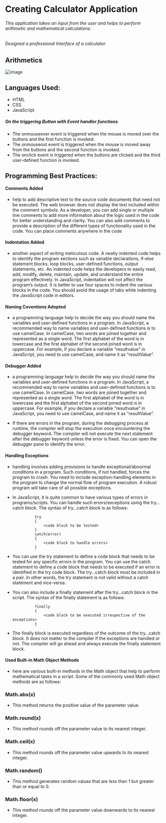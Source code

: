 # Creating Calculator Application 
###### This application takes an input from the user and helps to perform arithmetic and mathematical calculations.
###### Designed a professional Interface of a calculator

## Arithmetics
![image](https://github.com/dhonaobina/Calculator/assets/113093370/5a0d9a5f-61e6-4e5c-a94a-1f9daa61237d)

 
## Languages Used:
 - HTML
 - CSS
 - JavaScript

##### On the triggering Button with Event handler functions
   -  The onmouseover event is triggered when the mouse is moved over the buttons and the first function is invoked.
   -  The onmouseout event is triggered when the mouse is moved away from the buttons and the second function is invoked.
   -  The onclick event is triggered when the buttons are clicked and the third user-defined function is invoked.

## Programming Best Practices:
#### Comments Added
- help to add descriptive text to the source code documents that need not be executed. The web browser does not display the text included within the comment symbols. As a developer, you can add single or multiple line comments to add more information about the logic used in the code for better understanding and clarity. You can also add comments to provide a description of the different types of functionality used in the code. You can place comments anywhere in the code
#### Indentation Added
- another aspect of writing meticulous code. A neatly indented code helps to identify the program sections such as variable declarations, if-else statement blocks, loop blocks, user-defined functions, output statements, etc. An indented code helps the developers to easily read, add, modify, delete, maintain, update, and understand the entire program effectively. In JavaScript, indentation will not affect the program’s output. It is better to use four spaces to indent the various blocks in the code. You should avoid the usage of tabs while indenting the JavaScript code in editors.

#### Naming Coventions Adopted
- a programming language help to decide the way you should name the variables and user-defined functions in a program. In JavaScript, a recommended way to name variables and user-defined functions is to use camelCase. In camelCase, two words are joined together and represented as a single word. The first alphabet of the word is in lowercase and the first alphabet of the second joined word is in uppercase. For example, if you declare a variable “resultvalue” in JavaScript, you need to use camelCase, and name it as “resultValue”.  

#### Debugger Added 
- a programming language help to decide the way you should name the variables and user-defined functions in a program. In JavaScript, a recommended way to name variables and user-defined functions is to use camelCase. In camelCase, two words are joined together and represented as a single word. The first alphabet of the word is in lowercase and the first alphabet of the second joined word is in uppercase. For example, if you declare a variable “resultvalue” in JavaScript, you need to use camelCase, and name it as “resultValue”.

- If there are errors in the program, during the debugging process at runtime, the compiler will stop the execution once encountering the debugger keyword. The compiler will not execute the next statement after the debugger keyword unless the error is fixed. You can open the debugger pane to identify the error.

#### Handling Exceptions
-  handling involves adding provisions to handle exceptional/abnormal conditions in a program. Such conditions, if not handled, forces the program to crash. You need to include exception-handling elements in the program to change the normal flow of program execution. A robust program will take care of all possible exceptions.

- In JavaScript, it is quite common to have various types of errors in programs/scripts. You can handle such errors/exceptions using the try…catch block. The syntax of try…catch block is as follows:

                try
                {
                    <code block to be tested>
                }
                catch(error)
                {
                    <code block to handle errors>
                }

- You can use the try statement to define a code block that needs to be tested for any specific errors in the program. You can use the catch statement to define a code block that needs to be executed if an error is identified in the try code block. The try…catch block must be included in a pair. In other words, the try statement is not valid without a catch statement and vice-versa.

- You can also include a finally statement after the try…catch block in the script. The syntax of the finally statement is as follows:

                finally
                {
                    <code block to be executed irrespective of the exceptions>
                }

- The finally block is executed regardless of the outcome of the try…catch block. It does not matter to the compiler if the exceptions are handled or not. The compiler will go ahead and always execute the finally statement block.

#### Used Built-in Math Object Methods
- here are various built-in methods in the Math object that help to perform mathematical tasks in a script. Some of the commonly used Math object methods are as follows:

### Math.abs(x) 
- This method returns the positive value of the parameter value.
### Math.round(x) 
- This method rounds off the parameter value to its nearest integer.
### Math.ceil(x) 
- This method rounds off the parameter value upwards to its nearest integer.
### Math.random()
- This method generates random values that are less than 1 but greater than or equal to 0.
### Math.floor(x) 
- This method rounds off the parameter value downwards to its nearest integer.
  
